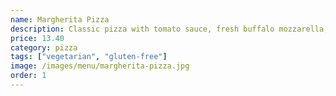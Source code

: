 ```yaml
---
name: Margherita Pizza
description: Classic pizza with tomato sauce, fresh buffalo mozzarella, and organic basil leaves drizzled with extra virgin olive oil
price: 13.40
category: pizza
tags: ["vegetarian", "gluten-free"]
image: /images/menu/margherita-pizza.jpg
order: 1
---
```

